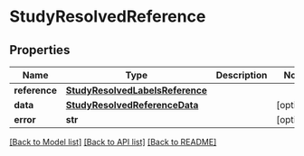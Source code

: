 # StudyResolvedReference


## Properties
Name | Type | Description | Notes
------------ | ------------- | ------------- | -------------
**reference** | [**StudyResolvedLabelsReference**](StudyResolvedLabelsReference.md) |  | 
**data** | [**StudyResolvedReferenceData**](StudyResolvedReferenceData.md) |  | [optional] 
**error** | **str** |  | [optional] 

[[Back to Model list]](../README.md#documentation-for-models) [[Back to API list]](../README.md#documentation-for-api-endpoints) [[Back to README]](../README.md)



